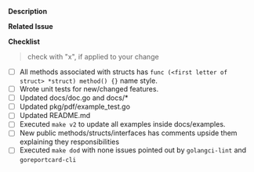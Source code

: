 <!-- Please follow the PR naming pattern. -->
<!-- For features: feature/name -->
<!-- For fixes: fix/name -->

**Description**
<!-- Please, describe how this PR will be useful. If it has any tricky technical detail, please explain too. -->

**Related Issue**
<!-- If it has any issue related to this PR, please add a reference here. -->

**Checklist**
> check with "x", if applied to your change

- [ ] All methods associated with structs has ```func (<first letter of struct> *struct) method() {}``` name style. <!-- If applied -->
- [ ] Wrote unit tests for new/changed features. <!-- If applied -->
- [ ] Updated docs/doc.go and docs/* <!-- If applied -->
- [ ] Updated pkg/pdf/example_test.go <!-- If applied -->
- [ ] Updated README.md <!-- If applied -->
- [ ] Executed `make v2` to update all examples inside docs/examples. <!-- If applied -->
- [ ] New public methods/structs/interfaces has comments upside them explaining they responsibilities <!-- If applied -->
- [ ] Executed `make dod` with none issues pointed out by `golangci-lint` and `goreportcard-cli`